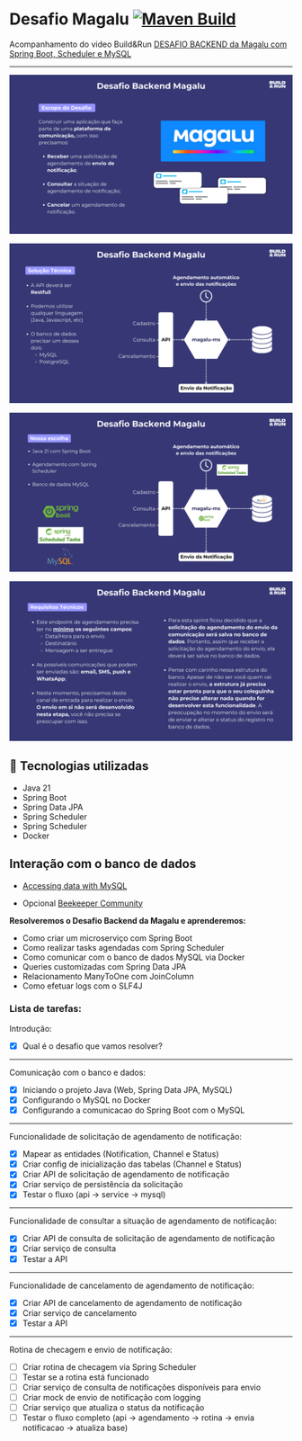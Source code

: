 # Desafio Magalu [![Maven Build](https://github.com/jairosousa/schedule-notification/actions/workflows/maven.yml/badge.svg?branch=main)](https://github.com/jairosousa/schedule-notification/actions/workflows/maven.yml)

Acompanhamento do video Build&Run [DESAFIO BACKEND da Magalu com Spring Boot, Scheduler e MySQL](https://youtu.be/af4W9Q4vB1s?si=QsF_TI2EGNjf_biD)

---

![img.png](assets/escopo-desafio.png)

![img.png](assets/solucao-tecnica.png)

![img.png](assets/tecnologias-utilizadas.png)

![img.png](assets/requisitos-tecnicos.png)

## 🚀 Tecnologias utilizadas
* Java 21
* Spring Boot
* Spring Data JPA
* Spring Scheduler
* Spring Scheduler
* Docker

## Interação com o banco de dados

* [Accessing data with MySQL](https://spring.io/guides/gs/accessing-data-mysql)

* Opcional [Beekeeper Community](https://github.com/beekeeper-studio/beekeeper-studio/releases/tag/v4.1.13)

**Resolveremos o Desafio Backend da Magalu e aprenderemos:**

- Como criar um microserviço com Spring Boot
- Como realizar tasks agendadas com Spring Scheduler
- Como comunicar com o banco de dados MySQL via Docker
- Queries customizadas com Spring Data JPA
- Relacionamento ManyToOne com JoinColumn
- Como efetuar logs com o SLF4J

### Lista de tarefas:

Introdução:

- [X]  Qual é o desafio que vamos resolver?

---

Comunicação com o banco e dados:

- [X]  Iniciando o projeto Java (Web, Spring Data JPA, MySQL)
- [X]  Configurando o MySQL no Docker
- [X]  Configurando a comunicacao do Spring Boot com o MySQL

---

Funcionalidade de solicitação de agendamento de notificação:

- [X]  Mapear as entidades (Notification, Channel e Status)
- [X]  Criar config de inicialização das tabelas (Channel e Status)
- [X]  Criar API de solicitação de agendamento de notificação
- [X]  Criar serviço de persistência da solicitação
- [X]  Testar o fluxo (api → service → mysql)

---

Funcionalidade de consultar a situação de agendamento de notificação:

- [x]  Criar API de consulta de solicitação de agendamento de notificação
- [x]  Criar serviço de consulta
- [x]  Testar a API

---

Funcionalidade de cancelamento de agendamento de notificação:

- [x]  Criar API de cancelamento de agendamento de notificação
- [x]  Criar serviço de cancelamento
- [x]  Testar a API

---

Rotina de checagem e envio de notificação:

- [ ]  Criar rotina de checagem via Spring Scheduler
- [ ]  Testar se a rotina está funcionado
- [ ]  Criar serviço de consulta de notificações disponíveis para envio
- [ ]  Criar mock de envio de notificação com logging
- [ ]  Criar serviço que atualiza o status da notificação
- [ ]  Testar o fluxo completo (api → agendamento → rotina → envia notificacao → atualiza base)
